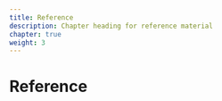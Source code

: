 ```yaml
---
title: Reference
description: Chapter heading for reference material
chapter: true
weight: 3
---
```


# Reference

